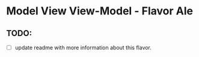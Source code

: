 # Model View View-Model - Flavor Ale

## TODO: 
- [ ] update readme with more information about this flavor.
